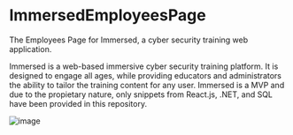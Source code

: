 # ImmersedEmployeesPage
The Employees Page for Immersed, a cyber security training web application.

Immersed is a web-based immersive cyber security training platform. It is designed to engage all ages, while providing educators and administrators the ability to tailor the training content for any user. Immersed is a MVP and due to the propietary nature, only snippets from React.js, .NET, and SQL have been provided in this repository.

![image](https://user-images.githubusercontent.com/70492519/202879214-881cd2db-47a5-4bcb-a53b-751636cf7904.png)

